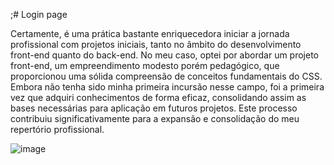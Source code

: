 ;﻿#  Login page 

Certamente, é uma prática bastante enriquecedora iniciar a jornada profissional com projetos iniciais, tanto no âmbito do desenvolvimento front-end quanto do back-end. No meu caso, optei por abordar um projeto front-end, um empreendimento modesto porém pedagógico, que proporcionou uma sólida compreensão de conceitos fundamentais do CSS. Embora não tenha sido minha primeira incursão nesse campo, foi a primeira vez que adquiri conhecimentos de forma eficaz, consolidando assim as bases necessárias para aplicação em futuros projetos. Este processo contribuiu significativamente para a expansão e consolidação do meu repertório profissional.

![image](https://github.com/PedroLeiteDeMenezes/Aprendendo-efetivamente-front-end/assets/110786845/2d207882-0fb6-4fde-91d1-f0f86bb5dd0d)
